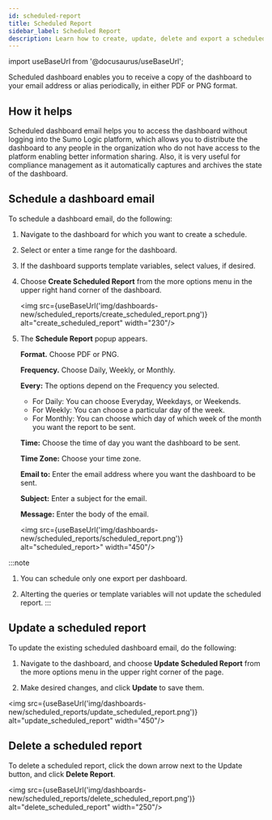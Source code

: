 ```yaml
---
id: scheduled-report
title: Scheduled Report
sidebar_label: Scheduled Report
description: Learn how to create, update, delete and export a scheduled dashboard report.
---
```

import useBaseUrl from '@docusaurus/useBaseUrl';

Scheduled dashboard enables you to receive a copy of the dashboard to your email address or alias periodically, in either PDF or PNG format. 

## How it helps

Scheduled dashboard email helps you to access the dashboard without logging into the Sumo Logic platform, which allows you to distribute the dashboard to any people in the organization who do not have access to the platform enabling better information sharing. Also, it is very useful for compliance management as it automatically captures and archives the state of the dashboard.

## Schedule a dashboard email

To schedule a dashboard email, do the following:

1. Navigate to the dashboard for which you want to create a schedule.
1. Select or enter a time range for the dashboard.
1. If the dashboard supports template variables, select values, if desired.
1. Choose **Create Scheduled Report** from the more options menu in the upper right hand corner of the dashboard.

    <img src={useBaseUrl('img/dashboards-new/scheduled_reports/create_scheduled_report.png')} alt="create_scheduled_report" width="230"/>

1. The **Schedule Report** popup appears.

    **Format.** Choose PDF or PNG.

    **Frequency.** Choose Daily, Weekly, or Monthly.

    **Every:** The options depend on the Frequency you selected.
    * For Daily: You can choose Everyday, Weekdays, or Weekends.
    * For Weekly: You can choose a particular day of the week.
    * For Monthly: You can choose which day of which week of the month you want the report to be sent.

    **Time:** Choose the time of day you want the dashboard to be sent.

    **Time Zone:** Choose your time zone.

    **Email to:** Enter the email address where you want the dashboard to be sent.

    **Subject:** Enter a subject for the email.

    **Message:** Enter the body of the email.

    <img src={useBaseUrl('img/dashboards-new/scheduled_reports/scheduled_report.png')} alt="scheduled_report>" width="450"/>

:::note
1. You can schedule only one export per dashboard.

1. Alterting the queries or template variables will not update the scheduled report.
:::

## Update a scheduled report

To update the existing scheduled dashboard email, do the following:

1. Navigate to the dashboard, and choose **Update Scheduled Report** from the more options menu in the upper right corner of the page. 

1. Make desired changes, and click **Update** to save them. 

<img src={useBaseUrl('img/dashboards-new/scheduled_reports/update_scheduled_report.png')} alt="update_scheduled_report" width="450"/>

## Delete a scheduled report

To delete a scheduled report, click the down arrow next to the Update button, and click **Delete Report**. 

<img src={useBaseUrl('img/dashboards-new/scheduled_reports/delete_scheduled_report.png')} alt="delete_scheduled_report" width="250"/>




